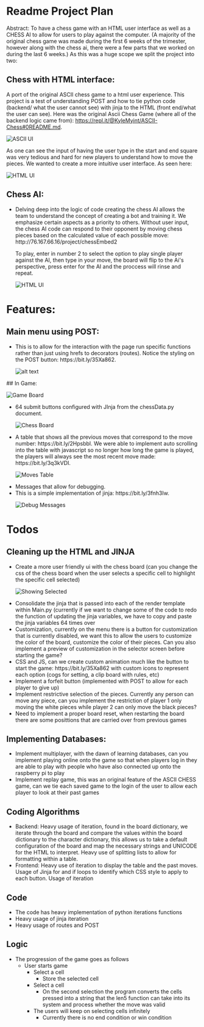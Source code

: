# Readme Project Plan

Abstract: 
To have a chess game with an HTML user interface as well as a CHESS AI to allow for users to play against the computer. (A majority of the original chess game was made during the first 6 weeks of the trimester, however along with the chess ai, there were a few parts that we worked on during the last 6 weeks.)
As this was a huge scope we split the project into two:


## Chess with HTML interface:
A port of the original ASCII chess game to a html user experience. This project is a test of understanding POST and how to tie python code (backend/ what the user cannot see) with jinja to the HTML (front end/what the user can see). Here was the original Ascii Chess Game (where all of the backend logic came from): https://repl.it/@KyleMyint/ASCII-Chess#0README.md. 

![ASCII UI](https://media.giphy.com/media/FcJwsBki2EXFwsX1VF/giphy.gif)

As one can see the input of having the user type in the start and end square was very tedious and hard for new players to understand how to move the pieces. We wanted to create a more intuitive user interface. As seen here:

![HTML UI](https://media.giphy.com/media/e5OcGdiqoyUIpIRhcj/giphy.gif)

## Chess AI: 
<ul>
<li>Delving deep into the logic of code creating the chess AI allows the team to understand the concept of creating a bot and training it. We emphasize certain aspects as a priority to others. Without user input, the chess AI code can respond to their opponent by moving chess pieces based on the calculated value of each possible move: http://76.167.66.16/project/chessEmbed2
   
To play, enter in number 2 to select the option to play single player against the AI, then type in your move, the board will flip to the Ai's perspective, press enter for the AI and the proccess will rinse and repeat. 
   
   ![HTML UI](https://media.giphy.com/media/ft2QE7wfWd5pyRfggB/giphy.gif)
   
</ul>

# Features: 

## Main menu using POST:

<ul>
<li>This is to allow for the interaction with the page run specific functions rather than just using hrefs to decorators (routes). 
Notice the styling on the POST button: https://bit.ly/35Xa862.
   
![alt text](https://media.giphy.com/media/JIMV6VbzbMqTDqhHhr/giphy.gif)

</ul>
</ul>
 ## In Game: 
   
   ![Game Board](images/game_screen.JPG)

<ul>
<li>64 submit buttons configured with JInja from the chessData.py document.   
   
   ![Chess Board](images/game_screen_table.JPG)
   
<li>A table that shows all the previous moves that correspond to the move number: https://bit.ly/2Hpsbbl.   
We were able to implement auto scrolling into the table with javascript so no longer how long the game is played, the players will always see the most recent move made: https://bit.ly/3q3kVDI.
   
   ![Moves Table](images/game_screen_table_moves.JPG)
   
<li>Messages that allow for debugging.
<li>This is a simple implementation of jinja: https://bit.ly/3fnh3Iw.
   
   ![Debug Messages](images/game_screen_message.JPG)
   
</ul>
</ul>

# Todos
## Cleaning up the HTML and JINJA
<ul>
<li>Create a more user friendly ui with the chess board (can you change the css of the chess board when the user selects a specific cell to highlight the specific cell selected)</li>
   
   ![Showing Selected](images/selecting_the_square.JPG)   
   
<li>Consolidate the jinja that is passed into each of the render template within Main.py (currently if we want to change some of the code to redo the function of updating the jinja variables, we have to copy and paste the jinja variables 64 times over</li>
<li>Customization, currently on the menu there is a button for customization that is currently disabled, we want this to allow the users to customize the color of the board, customize the color of their pieces. Can you also implement a preview of customization in the selector screen before starting the game?</li>
<li>CSS and JS, can we create custom animation much like the button to start the game: https://bit.ly/35Xa862 with custom icons to represent each option (cogs for setting, a clip board with rules, etc)</li>
<li>Implement a forfeit button (implemented with POST to allow for each player to give up)</li>
<li>Implement restrictive selection of the pieces. Currently any person can move any piece, can you implement the restriction of player 1 only moving the white pieces while player 2 can only move the black pieces?</li>
<li>Need to implement a proper board reset, when restarting the board there are some posittions that are carried over from previous games</li>
</ul>

## Implementing Databases:
<ul>
<li>Implement multiplayer, with the dawn of learning databases, can you implement playing online onto the game so that when players log in they are able to play with people who have also connected up onto the raspberry pi to play</li>
<li>Implement replay game, this was an original feature of the ASCII CHESS game, can we tie each saved game to the login of the user to allow each player to look at their past games</li>
</ul>

## Coding Algorithms 
<ul>
<li>Backend: Heavy usage of iteration, found in the board dictionary, we iterate through the board and compare the values within the board dictionary to the character dictionary, this allows us to take a default configuration of the board and map the necessary strings and UNICODE for the HTML to interpret. Heavy use of splitting lists to allow for formatting within a table. </li>
<li>Frontend: Heavy use of iteration to display the table and the past moves. Usage of Jinja for and if loops to identify which CSS style to apply to each button. Usage of iteration </li>
</ul>

## Code
<ul>
<li> The code has heavy implementation of python iterations functions</li>
<li> Heavy usage of jinja iteration </li>
<li> Heavy usage of routes and POST </li>
</ul>

## Logic
* The progression of the game goes as follows
    * User starts game
        * Select a cell
            * Store the selected cell
        * Select a cell
            * On the second selection the program converts the cells pressed into a string that the len5 function can take into its system and process whether the move was valid
        * The users will keep on selecting cells infinitely
            * Currently there is no end condition or win condition
            


